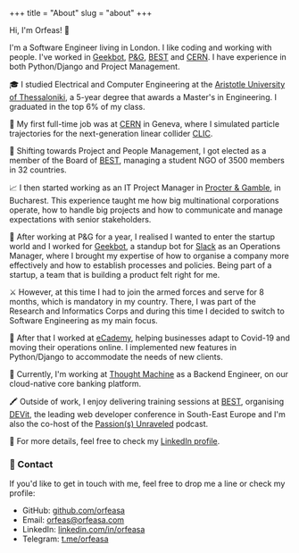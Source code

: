 +++
title = "About"
slug = "about"
+++

Hi, I'm Orfeas! 👋

I'm a Software Engineer living in London. I like coding and working with people. I've worked in [Geekbot](https://geekbot.com/), [P&G](https://pg.com/), [BEST](https://best.eu.org/) and [CERN](https://home.cern/). I have experience in both Python/Django and Project Management.

🎓 I studied Electrical and Computer Engineering at the [Aristotle University of Thessaloniki](https://www.auth.gr/en), a 5-year degree that awards a Master's in Engineering. I graduated in the top 6% of my class.

🧲 My first full-time job was at [CERN](https://home.cern/) in Geneva, where I simulated particle trajectories for the next-generation linear collider [CLIC](https://home.cern/science/accelerators/compact-linear-collider).

🎯 Shifting towards Project and People Management, I got elected as a member of the Board of [BEST](https://best.eu.org/), managing a student NGO of 3500 members in 32 countries.

📈 I then started working as an IT Project Manager in [Procter & Gamble](https://pg.com/), in Bucharest. This experience taught me how big multinational corporations operate, how to handle big projects and how to communicate and manage expectations with senior stakeholders.

🤖 After working at P&G for a year, I realised I wanted to enter the startup world and I worked for [Geekbot](https://geekbot.com/), a standup bot for [Slack](https://slack.com/) as an Operations Manager, where I brought my expertise of how to organise a company more effectively and how to establish processes and policies. Being part of a startup, a team that is building a product felt right for me.

⚔ However, at this time I had to join the armed forces and serve for 8 months, which is mandatory in my country. There, I was part of the Research and Informatics Corps and during this time I decided to switch to Software Engineering as my main focus.

📅 After that I worked at [eCademy](https://ecademy.gr/), helping businesses adapt to Covid-19 and moving their operations online. I implemented new features in Python/Django to accommodate the needs of new clients.

🔭 Currently, I'm working at [Thought Machine](https://thoughtmachine.net/) as a Backend Engineer, on our cloud-native core banking platform.

🖍️ Outside of work, I enjoy delivering training sessions at [BEST](https://best.eu.org/), organising [DEVit](https://devitconf.org/), the leading web developer conference in South-East Europe and I'm also the co-host of the [Passion(s) Unraveled](https://www.passionsunraveled.com) podcast.

🔎 For more details, feel free to check my [LinkedIn profile](https://www.linkedin.com/in/orfeasa/).

### 💬 Contact

If you'd like to get in touch with me, feel free to drop me a line or check my profile:

* GitHub: [github.com/orfeasa](https://github.com/orfeasa/)
* Email: [orfeas@orfeasa.com](mailto:orfeas@orfeasa.com)
* LinkedIn: [linkedin.com/in/orfeasa](https://www.linkedin.com/in/orfeasa/)
* Telegram: [t.me/orfeasa](https://t.me/orfeasa)
